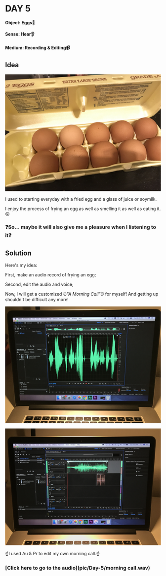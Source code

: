 # DAY 5

#### Object: Eggs:egg:

#### Sense: Hear:ear:

#### Medium: Recording & Editing:video_camera:

## Idea

![Img](pics/Day-5/pic-1.jpg)

I used to starting everyday with a fried egg and a glass of juice or soymilk.

I enjoy the process of frying an egg as well as smelling it as well as eating it.:stuck_out_tongue:

### :question:So... maybe it will also give me a pleasure when I listening to it:question:

## Solution

Here's my idea:

First, make an audio record of frying an egg;

Second, edit the audio and voice;

Now, I will get a customized :alarm_clock:*"A Morning Call"*:alarm_clock: for myself! And getting up shouldn't be difficult any more!

![Img](pics/Day-5/pic-2.jpg)

![Img](pics/Day-5/pic-3.jpg)

:point_up:I used Au & Pr to edit my own morning call.:point_up:

### [Click here to go to the audio](pic/Day-5/morning call.wav)
